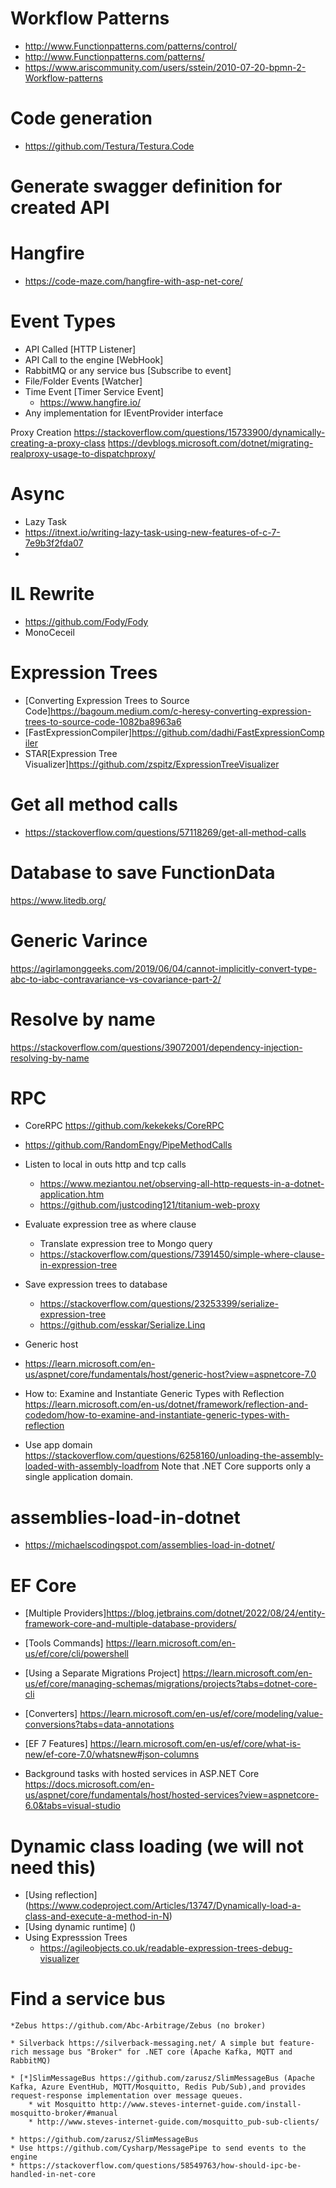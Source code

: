
# Workflow Patterns
* http://www.Functionpatterns.com/patterns/control/
* http://www.Functionpatterns.com/patterns/
* https://www.ariscommunity.com/users/sstein/2010-07-20-bpmn-2-Workflow-patterns





# Code generation
* https://github.com/Testura/Testura.Code
# Generate swagger definition for created API


# Hangfire
* https://code-maze.com/hangfire-with-asp-net-core/
# Event Types
* API Called [HTTP Listener]
* API Call to the engine [WebHook]
* RabbitMQ or any service bus [Subscribe to event]
* File/Folder Events [Watcher]
* Time Event [Timer Service Event]
	* https://www.hangfire.io/
* Any implementation for IEventProvider interface



Proxy Creation
https://stackoverflow.com/questions/15733900/dynamically-creating-a-proxy-class
https://devblogs.microsoft.com/dotnet/migrating-realproxy-usage-to-dispatchproxy/

# Async 
* Lazy Task
* https://itnext.io/writing-lazy-task-using-new-features-of-c-7-7e9b3f2fda07
* 

# IL Rewrite 
* https://github.com/Fody/Fody
* MonoCeceil

# Expression Trees
* [Converting Expression Trees to Source Code]https://bagoum.medium.com/c-heresy-converting-expression-trees-to-source-code-1082ba8963a6
* [FastExpressionCompiler]https://github.com/dadhi/FastExpressionCompiler
* STAR[Expression Tree Visualizer]https://github.com/zspitz/ExpressionTreeVisualizer

# Get all method calls
* https://stackoverflow.com/questions/57118269/get-all-method-calls

# Database to save FunctionData
https://www.litedb.org/


# Generic Varince
https://agirlamonggeeks.com/2019/06/04/cannot-implicitly-convert-type-abc-to-iabc-contravariance-vs-covariance-part-2/



# Resolve by name
https://stackoverflow.com/questions/39072001/dependency-injection-resolving-by-name

# RPC
* CoreRPC https://github.com/kekekeks/CoreRPC
* https://github.com/RandomEngy/PipeMethodCalls

* Listen to local in outs http and tcp calls
	* https://www.meziantou.net/observing-all-http-requests-in-a-dotnet-application.htm
	* https://github.com/justcoding121/titanium-web-proxy


* Evaluate expression tree as where clause
	* Translate expression tree to Mongo query
	* https://stackoverflow.com/questions/7391450/simple-where-clause-in-expression-tree
* Save expression trees to database
	* https://stackoverflow.com/questions/23253399/serialize-expression-tree
	* https://github.com/esskar/Serialize.Linq

* Generic host
* https://learn.microsoft.com/en-us/aspnet/core/fundamentals/host/generic-host?view=aspnetcore-7.0

* How to: Examine and Instantiate Generic Types with Reflection
https://learn.microsoft.com/en-us/dotnet/framework/reflection-and-codedom/how-to-examine-and-instantiate-generic-types-with-reflection


* Use app domain
https://stackoverflow.com/questions/6258160/unloading-the-assembly-loaded-with-assembly-loadfrom
Note that .NET Core supports only a single application domain.


# assemblies-load-in-dotnet
* https://michaelscodingspot.com/assemblies-load-in-dotnet/

# EF Core
* [Multiple Providers]https://blog.jetbrains.com/dotnet/2022/08/24/entity-framework-core-and-multiple-database-providers/
* [Tools Commands] https://learn.microsoft.com/en-us/ef/core/cli/powershell
* [Using a Separate Migrations Project] https://learn.microsoft.com/en-us/ef/core/managing-schemas/migrations/projects?tabs=dotnet-core-cli
* [Converters] https://learn.microsoft.com/en-us/ef/core/modeling/value-conversions?tabs=data-annotations
* [EF 7 Features] https://learn.microsoft.com/en-us/ef/core/what-is-new/ef-core-7.0/whatsnew#json-columns




* Background tasks with hosted services in ASP.NET Core
https://docs.microsoft.com/en-us/aspnet/core/fundamentals/host/hosted-services?view=aspnetcore-6.0&tabs=visual-studio
# Dynamic class loading (we will not need this)
* [Using reflection] (https://www.codeproject.com/Articles/13747/Dynamically-load-a-class-and-execute-a-method-in-N)
* [Using dynamic runtime] ()
* Using Expresssion Trees
	* https://agileobjects.co.uk/readable-expression-trees-debug-visualizer

	
# Find a service bus
	*Zebus https://github.com/Abc-Arbitrage/Zebus (no broker)

	* Silverback https://silverback-messaging.net/ A simple but feature-rich message bus "Broker" for .NET core (Apache Kafka, MQTT and RabbitMQ)
	
	* [*]SlimMessageBus https://github.com/zarusz/SlimMessageBus (Apache Kafka, Azure EventHub, MQTT/Mosquitto, Redis Pub/Sub),and provides request-response implementation over message queues.
		* wit Mosquitto http://www.steves-internet-guide.com/install-mosquitto-broker/#manual
		* http://www.steves-internet-guide.com/mosquitto_pub-sub-clients/

	* https://github.com/zarusz/SlimMessageBus
	* Use https://github.com/Cysharp/MessagePipe to send events to the engine
	* https://stackoverflow.com/questions/58549763/how-should-ipc-be-handled-in-net-core
